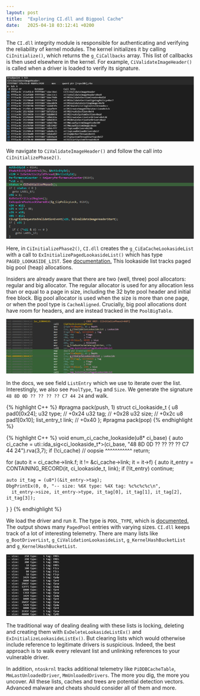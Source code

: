 ```yaml
---
layout: post
title:  "Exploring CI.dll and Bigpool Cache"
date:   2025-04-18 03:12:41 +0200
---
```


The `CI.dll` integrity module is responsible for authenticating and verifying the reliability of kernel modules. The kernel initializes it by calling `CiInitialize()`, which returns the `g_CiCallbacks` array. This list of callbacks is then used elsewhere in the kernel. For example, `CiValidateImageHeader()` is called when a driver is loaded to verify its signature.

![CiValidateImageHeader Call Stack](/assets/{FD14D6FB-2AEC-4018-9882-8ABCDAAA56CF}.png)

We navigate to `CiValidateImageHeader()` and follow the call into `CiInitializePhase2()`.

![CiInitializePhase2 Call](/assets/{7E18B9B6-F4C0-4701-A08C-B2A6CF97B269}.png)

Here, in `CiInitializePhase2()`, `CI.dll` creates the `g_CiEaCacheLookasideList` with a call to `ExInitializePagedLookasideList()` which has type `PAGED_LOOKASIDE_LIST`. See [documentation.](https://www.vergiliusproject.com/kernels/x64/windows-11/24h2/_PAGED_LOOKASIDE_LIST) This lookaside list tracks paged big pool (heap) allocations.

Insiders are already aware that there are two (well, three) pool allocators: regular and big allocator. The regular allocator is used for any allocation less than or equal to a page in size, including the 32 byte pool header and initial free block. Big pool allocator is used when the size is more than one page, or when the pool type is `CacheAligned`. Crucially, big pool allocations dont have room for headers, and are instead tracked in the `PoolBigTable`.

![ExInitializePagedLookasideList Usage](/assets/image.png)

In the docs, we see field `ListEntry` which we use to iterate over the list. Interestingly, we also see `PoolType`, `Tag` and `Size`. We generate the signature `48 8D 0D ?? ?? ?? ?? C7 44 24` and walk.

{% highlight C++ %}
#pragma pack(push, 1)
struct ci_lookaside_t
{
  u8 pad0[0x24];
  u32 type;                 // +0x24
  u32 tag;                  // +0x28
  u32 size;                 // +0x2c
  u8 pad1[0x10];
  list_entry_t link;        // +0x40
};
#pragma pack(pop)
{% endhighlight %}

{% highlight C++ %}
void enum_ci_cache_lookaside(u8* ci_base)
{
  auto ci_cache = uti::ida_sig<ci_lookaside_t*>(ci_base, "48 8D 0D ?? ?? ?? ?? C7 44 24").rva(3,7);
  if (!ci_cache) // oopsie                                             	^^^^^^^^^^^
    return;
  
  for (auto it = ci_cache->link.f; it != &ci_cache->link; it = it->f)
  {
    auto it_entry = CONTAINING_RECORD(it, ci_lookaside_t, link);
    if (!it_entry)
      continue;

    auto it_tag = (u8*)(&it_entry->tag);
    DbgPrintEx(0, 0, "-- size: %6X type: %4X tag: %c%c%c%c\n",
      it_entry->size, it_entry->type, it_tag[0], it_tag[1], it_tag[2], it_tag[3]);
  }
}
{% endhighlight %}

We load the driver and run it. The type is `POOL_TYPE`, which is [documented.](https://learn.microsoft.com/en-us/windows-hardware/drivers/ddi/wdm/ne-wdm-_pool_type) The output shows many `PagedPool` entries with varying sizes. `CI.dll` keeps track of a lot of interesting telemetry. There are many lists like `g_BootDriverList`, `g_CiValidationLookasideList`, `g_KernelHashBucketList` and `g_KernelHashBucketList`.

![Output](/assets/{83E0EFE6-C7EE-420A-92C1-590E6A2EE129}.png)

The traditional way of dealing dealing with these lists is locking, deleting and creating them with `ExDeleteLookasideListEx()` and `ExInitializeLookasideListEx()`. But clearing lists which would otherwise include reference to legitimate drivers is suspicious. Indeed, the best approach is to walk every relevant list and unlinking references to your vulnerable driver.

In addition, `ntoskrnl` tracks additional telemetry like `PiDDBCacheTable`, `MmLastUnloadedDriver`, `MmUnloadedDrivers`. The more you dig, the more you uncover. All these lists, caches and trees are potential detection vectors. Advanced malware and cheats should consider all of them and more.